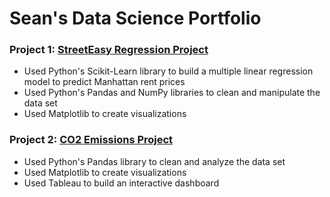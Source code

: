 # Sean's Data Science Portfolio


### Project 1: [StreetEasy Regression Project](https://github.com/seanjkk/streeteasy-regression-project)

- Used Python's Scikit-Learn library to build a multiple linear regression model to predict Manhattan rent prices
- Used Python's Pandas and NumPy libraries to clean and manipulate the data set
- Used Matplotlib to create visualizations 

### Project 2: [CO2 Emissions Project](https://github.com/seanjkk/co2-emissions-project)

- Used Python's Pandas library to clean and analyze the data set
- Used Matplotlib to create visualizations 
- Used Tableau to build an interactive dashboard
